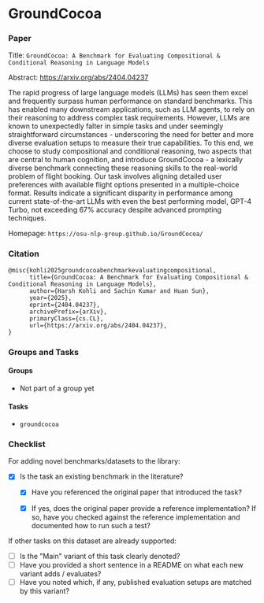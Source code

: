 # GroundCocoa

### Paper

Title: `GroundCocoa: A Benchmark for Evaluating Compositional & Conditional Reasoning in Language Models`

Abstract: https://arxiv.org/abs/2404.04237

The rapid progress of large language models (LLMs) has seen them excel and frequently surpass human performance on standard benchmarks. This has enabled many downstream applications, such as LLM agents, to rely on their reasoning to address complex task requirements. However, LLMs are known to unexpectedly falter in simple tasks and under seemingly straightforward circumstances - underscoring the need for better and more diverse evaluation setups to measure their true capabilities. To this end, we choose to study compositional and conditional reasoning, two aspects that are central to human cognition, and introduce GroundCocoa - a lexically diverse benchmark connecting these reasoning skills to the real-world problem of flight booking. Our task involves aligning detailed user preferences with available flight options presented in a multiple-choice format. Results indicate a significant disparity in performance among current state-of-the-art LLMs with even the best performing model, GPT-4 Turbo, not exceeding 67% accuracy despite advanced prompting techniques.

Homepage: `https://osu-nlp-group.github.io/GroundCocoa/`


### Citation

```
@misc{kohli2025groundcocoabenchmarkevaluatingcompositional,
      title={GroundCocoa: A Benchmark for Evaluating Compositional & Conditional Reasoning in Language Models},
      author={Harsh Kohli and Sachin Kumar and Huan Sun},
      year={2025},
      eprint={2404.04237},
      archivePrefix={arXiv},
      primaryClass={cs.CL},
      url={https://arxiv.org/abs/2404.04237},
}
```

### Groups and Tasks

#### Groups

- Not part of a group yet

#### Tasks

- `groundcocoa`


### Checklist

For adding novel benchmarks/datasets to the library:
* [x] Is the task an existing benchmark in the literature?
  * [x] Have you referenced the original paper that introduced the task?
  * [x] If yes, does the original paper provide a reference implementation? If so, have you checked against the reference implementation and documented how to run such a test?


If other tasks on this dataset are already supported:
* [ ] Is the "Main" variant of this task clearly denoted?
* [ ] Have you provided a short sentence in a README on what each new variant adds / evaluates?
* [ ] Have you noted which, if any, published evaluation setups are matched by this variant?
